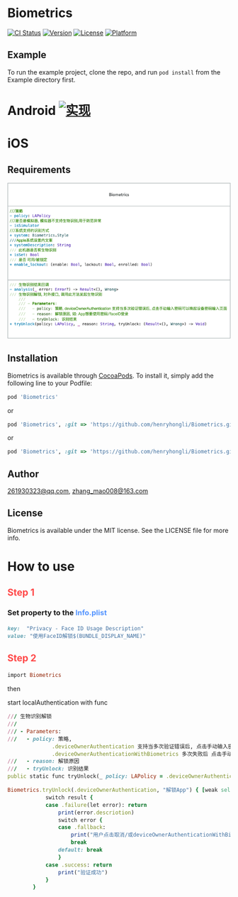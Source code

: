 # Biometrics

[![CI Status](https://img.shields.io/travis/261930323@qq.com/Biometrics.svg?style=flat)](https://travis-ci.org/261930323@qq.com/Biometrics)
[![Version](https://img.shields.io/cocoapods/v/Biometrics.svg?style=flat)](https://cocoapods.org/pods/Biometrics)
[![License](https://img.shields.io/cocoapods/l/Biometrics.svg?style=flat)](https://cocoapods.org/pods/Biometrics)
[![Platform](https://img.shields.io/cocoapods/p/Biometrics.svg?style=flat)](https://cocoapods.org/pods/Biometrics)

## Example

To run the example project, clone the repo, and run `pod install` from the Example directory first.
# Android  [![实现](https://github.com/sdohubs/Biometrics.git)](https://github.com/sdohubs/Biometrics.git)

# iOS 
## Requirements
![类图](https://raw.githubusercontent.com/henryhongli/Biometrics/master/Example/iOS%20生物识别.png)
## Installation

Biometrics is available through [CocoaPods](https://cocoapods.org). To install
it, simply add the following line to your Podfile:




```ruby
pod 'Biometrics'
```
or
```ruby
pod 'Biometrics', :git => 'https://github.com/henryhongli/Biometrics.git'
```
or
```ruby
pod 'Biometrics', :git => 'https://github.com/henryhongli/Biometrics.git',, :tag => '0.1.0'
```

## Author

261930323@qq.com, zhang_mao008@163.com

## License

Biometrics is available under the MIT license. See the LICENSE file for more info.


# How to use

## <font color=ff4848>Step 1</font>
### Set property to the <font color=5494ff>Info.plist</font>
```ruby
key:  "Privacy - Face ID Usage Description"
value: "使用FaceID解锁$(BUNDLE_DISPLAY_NAME)"

```


## <font color=ff4848>Step 2</font>
```ruby
import Biometrics
```
then

start localAuthentication with func 

```ruby
/// 生物识别解锁
///
/// - Parameters:
///   - policy: 策略, 
              .deviceOwnerAuthentication 支持当多次验证错误后, 点击手动输入密码可以唤起设备密码输入页面
              .deviceOwnerAuthenticationWithBiometrics 多次失败后 点击手动输入密码只会取消弹窗, 不唤起密码输入
///   - reason: 解锁原因
///   - tryUnlock: 识别结果
public static func tryUnlock(_ policy: LAPolicy = .deviceOwnerAuthenticationWithBiometrics, _ reason: String = "--", _ tryUnlock: @escaping (Result<(), Wrong>) -> Void) {}

```


```ruby
Biometrics.tryUnlock(.deviceOwnerAuthentication, "解锁App") { [weak self] (result) in
            switch result {
            case .failure(let error): return
                print(error.descriotion)
                switch error {
                case .fallback:
                    print("用户点击取消/或deviceOwnerAuthenticationWithBiometrics模式下选择输入密码")
                    break
                default: break
                }
            case .success: return
                print("验证成功")
            }
        }

```
